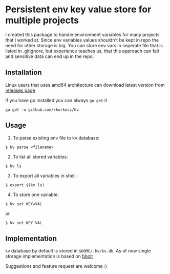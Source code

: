 # Persistent env key value store for multiple projects

I created this package to handle environment variables for many projects that I worked at.
Since env variables values shouldn't be kept in repo the need for other storage is big.
You can store env vars in seperate file that is listed in .gitignore, but experience teaches us,
that this approach can fail and sensitive data can end up in the repo.

## Installation

Linux users that uses amd64 architecture can download latest version from [releases page](https://github.com/rkorkosz/kv/releases)

If you have go installed you can always `go get` it

```
go get -u github.com/rkorkosz/kv
```

## Usage

1. To parse existing env file to kv database:

```
$ kv parse <filename>
```

2. To list all stored variables:

```
$ kv ls
```

3. To export all variables in shell:

```
$ export $(kv ls)
```

4. To store one variable:

```
$ kv set KEY=VAL
```

or
```
$ kv set KEY VAL
```

## Implementation

`kv` database by default is stored in `$HOME/.kv/kv.db`.
As of now single storage implementation is based on [bbolt](https://github.com/etcd-io/bbolt)

Suggestions and feature request are welcome :)
